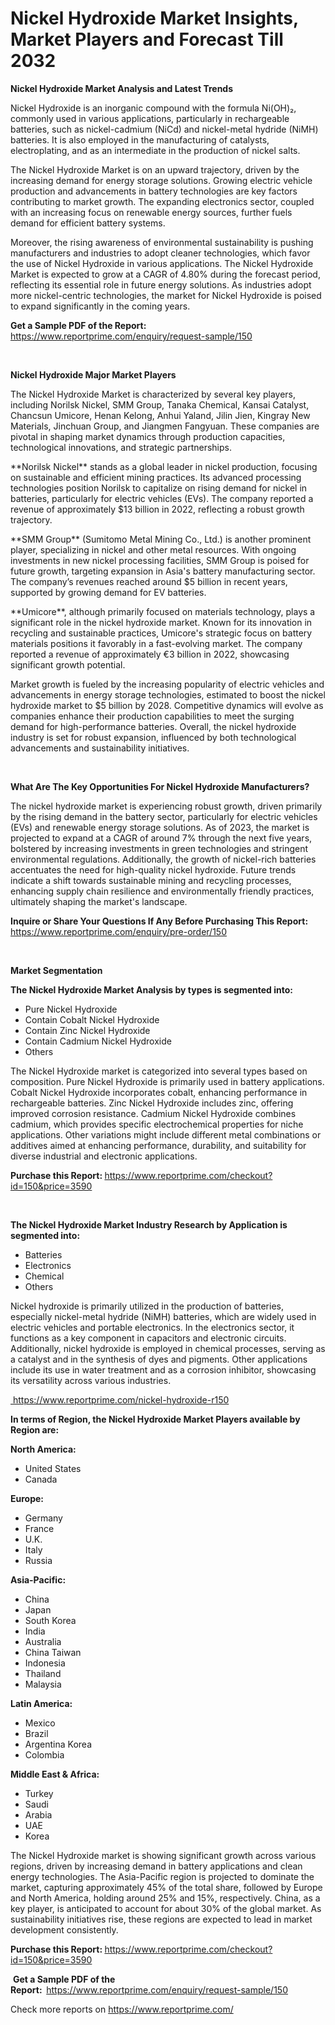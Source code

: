 <p><h1>Nickel Hydroxide Market Insights, Market Players and Forecast Till 2032</h1></p><p><strong>Nickel Hydroxide Market Analysis and Latest Trends</strong></p>
<p><p>Nickel Hydroxide is an inorganic compound with the formula Ni(OH)₂, commonly used in various applications, particularly in rechargeable batteries, such as nickel-cadmium (NiCd) and nickel-metal hydride (NiMH) batteries. It is also employed in the manufacturing of catalysts, electroplating, and as an intermediate in the production of nickel salts.</p><p>The Nickel Hydroxide Market is on an upward trajectory, driven by the increasing demand for energy storage solutions. Growing electric vehicle production and advancements in battery technologies are key factors contributing to market growth. The expanding electronics sector, coupled with an increasing focus on renewable energy sources, further fuels demand for efficient battery systems.</p><p>Moreover, the rising awareness of environmental sustainability is pushing manufacturers and industries to adopt cleaner technologies, which favor the use of Nickel Hydroxide in various applications. The Nickel Hydroxide Market is expected to grow at a CAGR of 4.80% during the forecast period, reflecting its essential role in future energy solutions. As industries adopt more nickel-centric technologies, the market for Nickel Hydroxide is poised to expand significantly in the coming years.</p></p>
<p><strong>Get a Sample PDF of the Report:&nbsp;</strong> <a href="https://www.reportprime.com/enquiry/request-sample/150?utm_campaign=2992&utm_medium=2&utm_source=Github&utm_content=ia&utm_term=18032025&utm_id=nickel-hydroxide">https://www.reportprime.com/enquiry/request-sample/150</a></p>
<p>&nbsp;</p>
<p><strong>Nickel Hydroxide Major Market Players</strong></p>
<p><p>The Nickel Hydroxide Market is characterized by several key players, including Norilsk Nickel, SMM Group, Tanaka Chemical, Kansai Catalyst, Chancsun Umicore, Henan Kelong, Anhui Yaland, Jilin Jien, Kingray New Materials, Jinchuan Group, and Jiangmen Fangyuan. These companies are pivotal in shaping market dynamics through production capacities, technological innovations, and strategic partnerships.</p><p>**Norilsk Nickel** stands as a global leader in nickel production, focusing on sustainable and efficient mining practices. Its advanced processing technologies position Norilsk to capitalize on rising demand for nickel in batteries, particularly for electric vehicles (EVs). The company reported a revenue of approximately $13 billion in 2022, reflecting a robust growth trajectory.</p><p>**SMM Group** (Sumitomo Metal Mining Co., Ltd.) is another prominent player, specializing in nickel and other metal resources. With ongoing investments in new nickel processing facilities, SMM Group is poised for future growth, targeting expansion in Asia's battery manufacturing sector. The company’s revenues reached around $5 billion in recent years, supported by growing demand for EV batteries.</p><p>**Umicore**, although primarily focused on materials technology, plays a significant role in the nickel hydroxide market. Known for its innovation in recycling and sustainable practices, Umicore's strategic focus on battery materials positions it favorably in a fast-evolving market. The company reported a revenue of approximately €3 billion in 2022, showcasing significant growth potential.</p><p>Market growth is fueled by the increasing popularity of electric vehicles and advancements in energy storage technologies, estimated to boost the nickel hydroxide market to $5 billion by 2028. Competitive dynamics will evolve as companies enhance their production capabilities to meet the surging demand for high-performance batteries. Overall, the nickel hydroxide industry is set for robust expansion, influenced by both technological advancements and sustainability initiatives.</p></p>
<p>&nbsp;</p>
<p><strong>What Are The Key Opportunities For Nickel Hydroxide Manufacturers?</strong></p>
<p><p>The nickel hydroxide market is experiencing robust growth, driven primarily by the rising demand in the battery sector, particularly for electric vehicles (EVs) and renewable energy storage solutions. As of 2023, the market is projected to expand at a CAGR of around 7% through the next five years, bolstered by increasing investments in green technologies and stringent environmental regulations. Additionally, the growth of nickel-rich batteries accentuates the need for high-quality nickel hydroxide. Future trends indicate a shift towards sustainable mining and recycling processes, enhancing supply chain resilience and environmentally friendly practices, ultimately shaping the market's landscape.</p></p>
<p><strong>Inquire or Share Your Questions If Any Before Purchasing This Report:</strong> <a href="https://www.reportprime.com/enquiry/pre-order/150?utm_campaign=2992&utm_medium=2&utm_source=Github&utm_content=ia&utm_term=18032025&utm_id=nickel-hydroxide">https://www.reportprime.com/enquiry/pre-order/150</a></p>
<p>&nbsp;</p>
<p><strong>Market Segmentation</strong></p>
<p><strong>The Nickel Hydroxide Market Analysis by types is segmented into:</strong></p>
<p><ul><li>Pure Nickel Hydroxide</li><li>Contain Cobalt Nickel Hydroxide</li><li>Contain Zinc Nickel Hydroxide</li><li>Contain Cadmium Nickel Hydroxide</li><li>Others</li></ul></p>
<p><p>The Nickel Hydroxide market is categorized into several types based on composition. Pure Nickel Hydroxide is primarily used in battery applications. Cobalt Nickel Hydroxide incorporates cobalt, enhancing performance in rechargeable batteries. Zinc Nickel Hydroxide includes zinc, offering improved corrosion resistance. Cadmium Nickel Hydroxide combines cadmium, which provides specific electrochemical properties for niche applications. Other variations might include different metal combinations or additives aimed at enhancing performance, durability, and suitability for diverse industrial and electronic applications.</p></p>
<p><strong>Purchase this Report:&nbsp;</strong><a href="https://www.reportprime.com/checkout?id=150&price=3590&utm_campaign=2992&utm_medium=2&utm_source=Github&utm_content=ia&utm_term=18032025&utm_id=nickel-hydroxide">https://www.reportprime.com/checkout?id=150&price=3590</a></p>
<p>&nbsp;</p>
<p><strong>The Nickel Hydroxide Market Industry Research by Application is segmented into:</strong></p>
<p><ul><li>Batteries</li><li>Electronics</li><li>Chemical</li><li>Others</li></ul></p>
<p><p>Nickel hydroxide is primarily utilized in the production of batteries, especially nickel-metal hydride (NiMH) batteries, which are widely used in electric vehicles and portable electronics. In the electronics sector, it functions as a key component in capacitors and electronic circuits. Additionally, nickel hydroxide is employed in chemical processes, serving as a catalyst and in the synthesis of dyes and pigments. Other applications include its use in water treatment and as a corrosion inhibitor, showcasing its versatility across various industries.</p></p>
<p><a href="https://www.reportprime.com/nickel-hydroxide-r150?utm_campaign=2992&utm_medium=2&utm_source=Github&utm_content=ia&utm_term=18032025&utm_id=nickel-hydroxide">&nbsp;https://www.reportprime.com/nickel-hydroxide-r150</a></p>
<p><strong>In terms of Region, the Nickel Hydroxide Market Players available by Region are:</strong></p>
<p>
    <p> <strong> North America: </strong>
        <ul>
            <li>United States</li>
            <li>Canada</li>
        </ul>
        </p> 
    <p> <strong> Europe: </strong>
        <ul>
            <li>Germany</li>
            <li>France</li>
            <li>U.K.</li>
            <li>Italy</li>
            <li>Russia</li>
        </ul>
        </p> 
    <p> <strong> Asia-Pacific: </strong>
        <ul>
            <li>China</li>
            <li>Japan</li>
            <li>South Korea</li>
            <li>India</li>
            <li>Australia</li>
            <li>China Taiwan</li>
            <li>Indonesia</li>
            <li>Thailand</li>
            <li>Malaysia</li>
        </ul>
        </p> 
    <p> <strong> Latin America: </strong>
        <ul>
            <li>Mexico</li>
            <li>Brazil</li>
            <li>Argentina Korea</li>
            <li>Colombia</li>
        </ul>
        </p> 
    <p> <strong> Middle East & Africa: </strong>
        <ul>
            <li>Turkey</li>
            <li>Saudi</li>
            <li>Arabia</li>
            <li>UAE</li>
            <li>Korea</li>
        </ul>
    </p>
    </p>
<p><p>The Nickel Hydroxide market is showing significant growth across various regions, driven by increasing demand in battery applications and clean energy technologies. The Asia-Pacific region is projected to dominate the market, capturing approximately 45% of the total share, followed by Europe and North America, holding around 25% and 15%, respectively. China, as a key player, is anticipated to account for about 30% of the global market. As sustainability initiatives rise, these regions are expected to lead in market development consistently.</p></p>
<p><strong>Purchase this Report: </strong><a href="https://www.reportprime.com/checkout?id=150&price=3590&utm_campaign=2992&utm_medium=2&utm_source=Github&utm_content=ia&utm_term=18032025&utm_id=nickel-hydroxide">https://www.reportprime.com/checkout?id=150&price=3590</a></p>
<p>&nbsp;<strong>Get a Sample PDF of the Report:&nbsp;&nbsp;</strong><a href="https://www.reportprime.com/enquiry/request-sample/150?utm_campaign=2992&utm_medium=2&utm_source=Github&utm_content=ia&utm_term=18032025&utm_id=nickel-hydroxide">https://www.reportprime.com/enquiry/request-sample/150</a></p>
<p><strong></strong></p>
<p>Check more reports on <a href="https://www.reportprime.com/?utm_campaign=2992&utm_medium=2&utm_source=Github&utm_content=ia&utm_term=18032025&utm_id=nickel-hydroxide">https://www.reportprime.com/</a></p>